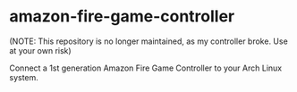 # amazon-fire-game-controller

(NOTE: This repository is no longer maintained, as my controller broke. Use at your own risk)

Connect a 1st generation Amazon Fire Game Controller to your Arch Linux system. 
